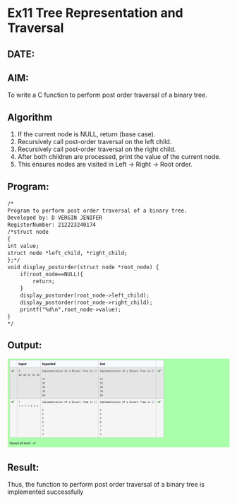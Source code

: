 # Ex11 Tree Representation and Traversal
## DATE:
## AIM:
To write a C function to perform post order traversal of a binary tree.

## Algorithm
1. If the current node is NULL, return (base case).
2. Recursively call post-order traversal on the left child.
3. Recursively call post-order traversal on the right child.
4. After both children are processed, print the value of the current node.
5. This ensures nodes are visited in Left → Right → Root order.  

## Program:
```
/*
Program to perform post order traversal of a binary tree.
Developed by: D VERGIN JENIFER
RegisterNumber: 212223240174 
/*struct node
{
int value;
struct node *left_child, *right_child;
};*/
void display_postorder(struct node *root_node) {
    if(root_node==NULL){
        return;
    }
    display_postorder(root_node->left_child);
    display_postorder(root_node->right_child);
    printf("%d\n",root_node->value);
}
*/
```

## Output:

![output](img/potra.png)

## Result:
Thus, the function to perform post order traversal of a binary tree is implemented successfully
